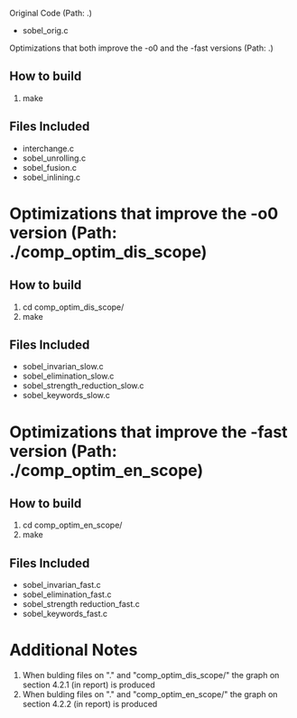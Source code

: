 Original Code (Path: .)
* sobel_orig.c

Optimizations that both improve the -o0 and the -fast versions (Path: .)
## How to build
1. make

## Files Included
* interchange.c
* sobel_unrolling.c
* sobel_fusion.c
* sobel_inlining.c

# Optimizations that improve the -o0 version (Path: ./comp_optim_dis_scope)
## How to build
1. cd comp_optim_dis_scope/
2. make

## Files Included
* sobel_invarian_slow.c
* sobel_elimination_slow.c
* sobel_strength_reduction_slow.c
* sobel_keywords_slow.c

# Optimizations that improve the -fast version (Path: ./comp_optim_en_scope)
## How to build
1. cd comp_optim_en_scope/
2. make

## Files Included
* sobel_invarian_fast.c
* sobel_elimination_fast.c
* sobel_strength reduction_fast.c
* sobel_keywords_fast.c

# Additional Notes
1. When bulding files on "." and "comp_optim_dis_scope/" the graph on section 4.2.1 (in report) is produced 
2. When bulding files on "." and "comp_optim_en_scope/" the graph on section 4.2.2 (in report) is produced

